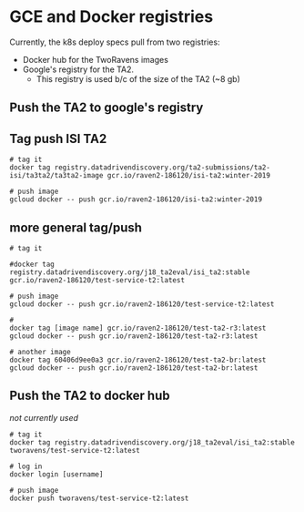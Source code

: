 # GCE and Docker registries

Currently, the k8s deploy specs pull from two registries:
  - Docker hub for the TwoRavens images
  - Google's registry for the TA2.
    - This registry is used b/c of the size of the TA2 (~8 gb)


## Push the TA2 to google's registry


## Tag push ISI TA2

```
# tag it
docker tag registry.datadrivendiscovery.org/ta2-submissions/ta2-isi/ta3ta2/ta3ta2-image gcr.io/raven2-186120/isi-ta2:winter-2019

# push image
gcloud docker -- push gcr.io/raven2-186120/isi-ta2:winter-2019

```

## more general tag/push

```
# tag it

#docker tag registry.datadrivendiscovery.org/j18_ta2eval/isi_ta2:stable gcr.io/raven2-186120/test-service-t2:latest

# push image
gcloud docker -- push gcr.io/raven2-186120/test-service-t2:latest

#
docker tag [image name] gcr.io/raven2-186120/test-ta2-r3:latest
gcloud docker -- push gcr.io/raven2-186120/test-ta2-r3:latest

# another image
docker tag 60406d9ee0a3 gcr.io/raven2-186120/test-ta2-br:latest
gcloud docker -- push gcr.io/raven2-186120/test-ta2-br:latest

```


## Push the TA2 to docker hub

_not currently used_

```
# tag it
docker tag registry.datadrivendiscovery.org/j18_ta2eval/isi_ta2:stable tworavens/test-service-t2:latest

# log in
docker login [username]

# push image
docker push tworavens/test-service-t2:latest
```
